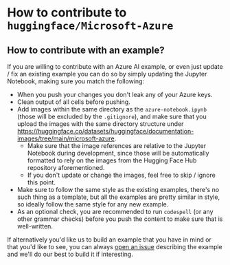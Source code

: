 # How to contribute to `huggingface/Microsoft-Azure`

## How to contribute with an example?

If you are willing to contribute with an Azure AI example, or even just update / fix an existing example you can do so by simply updating the Jupyter Notebook, making sure you match the following:

- When you push your changes you don't leak any of your Azure keys.
- Clean output of all cells before pushing.
- Add images within the same directory as the `azure-notebook.ipynb` (those will be excluded by the `.gitignore`), and make sure that you upload the images with the same directory structure under https://huggingface.co/datasets/huggingface/documentation-images/tree/main/microsoft-azure.
    - Make sure that the image references are relative to the Jupyter Notebook during development, since those will be automatically formatted to rely on the images from the Hugging Face Hub repository aforementioned.
    - If you don't update or change the images, feel free to skip / ignore this point.
- Make sure to follow the same style as the existing examples, there's no such thing as a template, but all the examples are pretty similar in style, so ideally follow the same style for any new example.
- As an optional check, you are recommended to run `codespell` (or any other grammar checks) before you push the content to make sure that is well-written.

If alternatively you'd like us to build an example that you have in mind or that you'd like to see, you can always [open an issue](https://github.com/huggingface/Microsoft-Azure/issues/new) describing the example and we'll do our best to build it if interesting.
